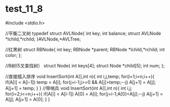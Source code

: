 # test_11_8
#include <stdio.h>

//平衡二叉树
typedef struct AVLNode{
	int key;
	int balance;
	struct AVLNode *lchild,*rchild;
}AVLNode,*AVLTree;

//红黑树
struct RBNode{
	int key;
	RBNode *parent;
	RBNode *lchild,*rchild;
	int color;
};

//B树(5叉查找树）
struct Node{
	int keys[4];
	struct Node *child[5];
	int num;
};

//直接插入排序
void InsertSort(int A[],int n){
	int i,j,temp;
	for(i=1;i<n;i++){
		if(A[i] < A[i-1])
			temp = A[i];
		for(j=i-1;j>=0 && A[j]>temp;--j)
			A[j+1] = A[j];
		A[j+1] = temp;
	}
}
//带哨兵
void InsertSort(int A[],int n){
	int i,j;
	for(i=2;i<=n;i++){
		if(A[i] < A[i-1])
			A[0] = A[i];
		for(j=i-1;A[0]<A[j];--j)
			A[j+1] = A[j];
		A[j+1] = A[0];
	}
}

